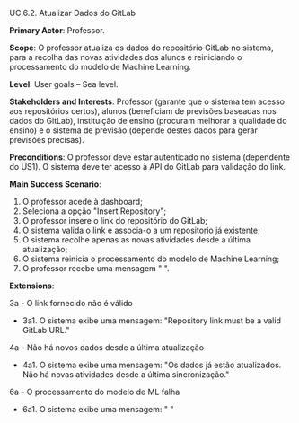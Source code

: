 UC.6.2. Atualizar Dados do GitLab

**Primary Actor**: Professor.

**Scope**: O professor atualiza os dados do repositório GitLab no sistema, para a recolha das novas atividades dos alunos e reiniciando o processamento do modelo de Machine Learning.

**Level**: User goals – Sea level.

**Stakeholders and Interests**: Professor (garante que o sistema tem acesso aos repositórios certos), alunos (beneficiam de previsões baseadas nos dados do GitLab), instituição de ensino (procuram melhorar a qualidade do ensino) e o sistema de previsão (depende destes dados para gerar previsões precisas).

**Preconditions**: O professor deve estar autenticado no sistema (dependente do US1). O sistema deve ter acesso à API do GitLab para validação do link.

**Main Success Scenario**:
1. O professor acede à dashboard;
2. Seleciona a opção "Insert Repository";
3. O professor insere o link do repositório do GitLab;
4. O sistema valida o link e associa-o a um repositorio já existente;
5. O sistema recolhe apenas as novas atividades desde a última atualização;
6. O sistema reinicia o processamento do modelo de Machine Learning;
7. O professor recebe uma mensagem "  ".

**Extensions**:

3a - O link fornecido não é válido
- 3a1. O sistema exibe uma mensagem: "Repository link must be a valid GitLab URL."

4a - Não há novos dados desde a última atualização
- 4a1. O sistema exibe uma mensagem: "Os dados já estão atualizados. Não há novas atividades desde a última sincronização."

6a - O processamento do modelo de ML falha
- 6a1. O sistema exibe uma mensagem: " "

